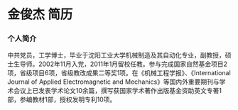 # 金俊杰 简历

### 个人简介
中共党员，工学博士，毕业于沈阳工业大学机械制造及其自动化专业，副教授，硕士生导师。2002年11月入党，2011年1月留校任教。参与完成国家自然基金项目2项，省级项目6项，省级教改成果二等奖1项。在《机械工程学报》、《International Journal of Applied Electromagnetic and Mechanics》等国内外重要期刊与学术会议上已发表学术论文10余篇，撰写获国家学术著作出版基金资助英文专著1部，参编教材1部，授权发明专利10项。

